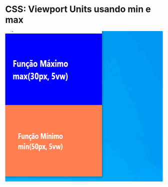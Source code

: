 # CSS: Viewport Units usando min e max

<img src="https://github.com/fabiomarotti/dev-features/blob/main/front-end/04/assets/MaxMin.gif" width="640" height="480" />